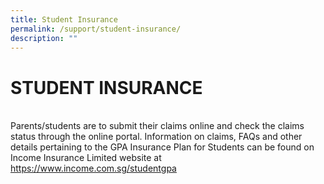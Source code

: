```yaml
---
title: Student Insurance
permalink: /support/student-insurance/
description: ""
---
```

<h1>STUDENT INSURANCE</h1>
<br><div>Parents/students are to submit their claims online and check the claims status through the online portal. Information on claims, FAQs and other details pertaining to the GPA Insurance Plan for Students can be found on Income Insurance Limited website at <a href="https://www.income.com.sg/studentgpa">https://www.income.com.sg/studentgpa</a></div>